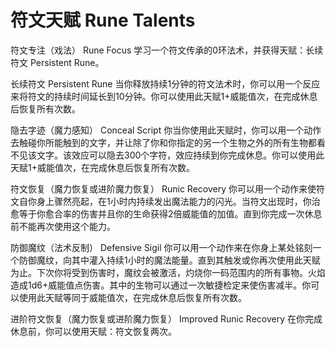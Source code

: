 # 符文天赋 Rune Talents

符文专注（戏法） Rune Focus
学习一个符文传承的0环法术，并获得天赋：长续符文 Persistent Rune。

长续符文 Persistent Rune
当你释放持续1分钟的符文法术时，你可以用一个反应来将符文的持续时间延长到10分钟。你可以使用此天赋1+威能值次，在完成休息后恢复所有次数。

隐去字迹（魔力感知） Conceal Script
你当你使用此天赋时，你可以用一个动作去触碰你所能触到的文字，并让除了你和你指定的另一个生物之外的所有生物都看不见该文字。该效应可以隐去300个字符，效应持续到你完成休息。你可以使用此天赋1+威能值次，在完成休息后恢复所有次数。

符文恢复（魔力恢复或进阶魔力恢复） Runic Recovery
你可以用一个动作来使符文自你身上骤然亮起，在1小时内持续发出魔法能力的闪光。当符文出现时，你治愈等于你愈合率的伤害并且你的生命获得2倍威能值的加值。直到你完成一次休息前不能再次使用这个能力。

防御魔纹（法术反制） Defensive Sigil
你可以用一个动作来在你身上某处铭刻一个防御魔纹，向其中灌入持续1小时的魔法能量。直到其触发或你再次使用此天赋为止。下次你将受到伤害时，魔纹会被激活，灼烧你一码范围内的所有事物。火焰造成1d6+威能值点伤害。其中的生物可以通过一次敏捷检定来使伤害减半。你可以使用此天赋等同于威能值次，在完成休息后恢复所有次数。

进阶符文恢复（魔力恢复或进阶魔力恢复） Improved Runic Recovery
在你完成休息前，你可以使用天赋：符文恢复两次。

 
